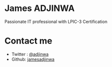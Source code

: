 # James ADJINWA

Passionate IT professional with LPIC-3 Certification

# Contact me

- Twitter : [@adjinwa](twitter.com/adjinwa)
- Github: [jamesadjinwa](https://github.com/jamesadjinwa)
